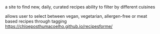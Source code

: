 a site to find new, daily, curated recipes
ability to filter by different cuisines

allows user to select between vegan, vegetarian, allergen-free or meat based recipes through tagging
https://chloeposthumacoelho.github.io/recipesforme/
